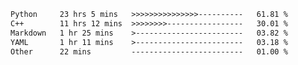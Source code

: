 <!--START_SECTION:waka-->

```txt
Python     23 hrs 5 mins   >>>>>>>>>>>>>>>----------   61.81 %
C++        11 hrs 12 mins  >>>>>>>>-----------------   30.01 %
Markdown   1 hr 25 mins    >------------------------   03.82 %
YAML       1 hr 11 mins    >------------------------   03.18 %
Other      22 mins         -------------------------   01.00 %
```

<!--END_SECTION:waka-->


